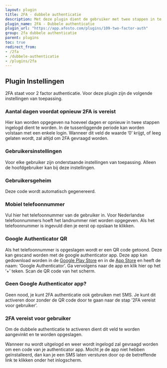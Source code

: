 ```yaml
---
layout: plugin
title: 2FA - dubbele authenticatie
description: Met deze plugin dient de gebruiker met twee stappen in te loggen.
plugin_name: 2FA - Dubbele authenticatie
plugin_url: "https://app.afosto.com/plugins/109-two-factor-auth" 
group: 2fa dubbele authenticatie
parent: plugins
toc: true
redirect_from:
- /2fa
- /dubbele-authenticatie
- /plugins/2fa
---
```


## Plugin Instellingen
2FA staat voor 2 factor authenticatie. Voor deze plugin zijn de volgende instellingen van toepassing.

### Aantal dagen voordat opnieuw 2FA is vereist
Hier kan worden opgegeven na hoeveel dagen er opnieuw in twee stappen ingelogd dient te worden. In de tussenliggende periode kan worden volstaan met een enkele login. Wanneer dit veld de waarde ’0’ krijgt, of leeg gelaten wordt, zal altijd om 2FA gevraagd worden. 

### Gebruikersinstellingen
Voor elke gebruiker zijn onderstaande instellingen van toepassing. Alleen de hoofdgebruiker kan bij deze instellingen.

### Gebruikersgeheim
Deze code wordt automatisch gegenereerd.

### Mobiel telefoonnummer
Vul hier het telefoonnummer van de gebruiker in. Voor Nederlandse telefoonnummers hoeft het landnummer niet worden opgegeven. Als het telefoonnummer is ingevuld dien je eerst op opslaan te klikken. 

### Google Authenticator QR
Als het telefoonnummer is opgeslagen wordt er een QR code getoond. Deze kan gescand worden met de google authenticator app. 
Deze app kan gedownload worden in de [Google Play Store](https://play.google.com/store/apps/details?id=com.google.android.apps.authenticator2&hl=nl) en in de [App Store](https://itunes.apple.com/nl/app/google-authenticator/id388497605?mt=8) en heeft de naam: ‘Google Authenticator’. 
Ga vervolgens naar de app en klik hier op het ‘+’ teken. Scan de QR code van het scherm.

### Geen Google Authenticator app?
Geen nood, je kunt 2FA authenticatie ook gebruiken met SMS. Je kunt dit activeren door zonder de QR code door te gaan naar de stap ’2FA vereist voor gebruiker’.

### 2FA vereist voor gebruiker
Om de dubbele authenticatie te activeren dient dit veld te worden aangevinkt en te worden opgeslagen.

Wanneer nu wordt uitgelogd en weer wordt ingelogd zal gevraagd worden om een code van je authenticator app. 
Mocht je de app niet hebben geïnstalleerd, dan kan je een SMS laten versturen door op de betreffende link te klikken onder het inlogscherm.
